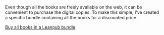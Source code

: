 Even though all the books are freely available on the web, it can be convenient to purchase the digital copies. To make this simple, I've created a specific bundle containing all the books for a discounted price.

<p>
<a class='btn btn--normal btn--buy' href='https://leanpub.com/b/survivejs-all'>Buy all books in a Leanpub bundle</a>
</p>
